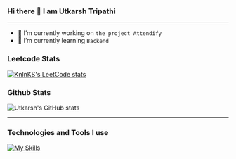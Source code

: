 ### Hi there 👋  I am Utkarsh Tripathi
<hr>

- 🔭 I’m currently working on ```the project Attendify```
- 🌱 I’m currently learning ``` Backend ```

### Leetcode Stats
[![KnlnKS's LeetCode stats](https://leetcode-stats-six.vercel.app/?username=utkarshilh&theme=dark)](https://github.com/KnlnKS/leetcode-stats)

### Github Stats
![Utkarsh's GitHub stats](https://github-readme-stats.vercel.app/api?username=utkarshilh&theme=dark&show_icons=true)

<hr>



### Technologies and Tools I use
[![My Skills](https://skillicons.dev/icons?i=c,cpp,html,css,js,react,mysql)](https://skillicons.dev)


